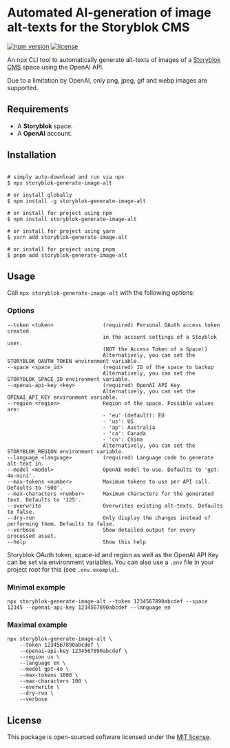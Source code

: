 # Automated AI-generation of image alt-texts for the Storyblok CMS

[![npm version](https://img.shields.io/npm/v/storyblok-generate-image-alt.svg)](https://www.npmjs.com/package/storyblok-generate-image-alt)
[![license](https://img.shields.io/github/license/webflorist/storyblok-generate-image-alt)](https://github.com/webflorist/storyblok-generate-image-alt/blob/main/LICENSE)

An npx CLI tool to automatically generate alt-texts of images of a [Storyblok CMS](https://www.storyblok.com) space using the OpenAI API.

Due to a limitation by OpenAI, only png, jpeg, gif and webp images are supported.

## Requirements

- A **Storyblok** space.
- A **OpenAI** account.

## Installation

```shell

# simply auto-download and run via npx
$ npx storyblok-generate-image-alt

# or install globally
$ npm install -g storyblok-generate-image-alt

# or install for project using npm
$ npm install storyblok-generate-image-alt

# or install for project using yarn
$ yarn add storyblok-generate-image-alt

# or install for project using pnpm
$ pnpm add storyblok-generate-image-alt
```

## Usage

Call `npx storyblok-generate-image-alt` with the following options:

### Options

```text
--token <token>                (required) Personal OAuth access token created
                               in the account settings of a Stoyblok user.
                               (NOT the Access Token of a Space!)
                               Alternatively, you can set the STORYBLOK_OAUTH_TOKEN environment variable.
--space <space_id>             (required) ID of the space to backup
                               Alternatively, you can set the STORYBLOK_SPACE_ID environment variable.
--openai-api-key <key>         (required) OpenAI API Key
                               Alternatively, you can set the OPENAI_API_KEY environment variable.
--region <region>              Region of the space. Possible values are:
                               - 'eu' (default): EU
                               - 'us': US
                               - 'ap': Australia
                               - 'ca': Canada
                               - 'cn': China
                               Alternatively, you can set the STORYBLOK_REGION environment variable.
--language <language>          (required) Language code to generate alt-text in.
--model <model>                OpenAI model to use. Defaults to 'gpt-4o-mini'.
--max-tokens <number>          Maximum tokens to use per API call. Defaults to '500'.
--max-characters <number>      Maximum characters for the generated text. Defaults to '125'.
--overwrite                    Overwrites existing alt-texts. Defaults to false.
--dry-run                      Only display the changes instead of performing them. Defaults to false.
--verbose                      Show detailed output for every processed asset.
--help                         Show this help
```

Storyblok OAuth token, space-id and region as well as the OpenAI API Key can be set via environment variables. You can also use a `.env` file in your project root for this (see `.env.example`).

### Minimal example

```shell
npx storyblok-generate-image-alt --token 1234567890abcdef --space 12345 --openai-api-key 1234567890abcdef --language en
```

### Maximal example

```shell
npx storyblok-generate-image-alt \
    --token 1234567890abcdef \
    --openai-api-key 1234567890abcdef \
    --region us \
    --language en \
    --model gpt-4o \
    --max-tokens 1000 \
    --max-characters 100 \
    --overwrite \
    --dry-run \
    --verbose
```

## License

This package is open-sourced software licensed under the [MIT license](https://github.com/webflorist/storyblok-generate-image-alt/blob/main/LICENSE).
